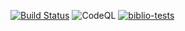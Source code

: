 [![Build Status](https://travis-ci.org/Universiteitsbibliotheek/biblio-tests.svg?branch=master)](https://travis-ci.org/Universiteitsbibliotheek/biblio-tests)
![CodeQL](https://github.com/Universiteitsbibliotheek/biblio-tests/workflows/CodeQL/badge.svg)
[![biblio-tests](https://img.shields.io/endpoint?url=https://dashboard.cypress.io/badge/simple/or6diq/master&style=flat&logo=cypress)](https://dashboard.cypress.io/projects/or6diq/runs)
